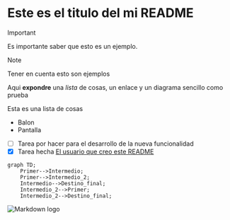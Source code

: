 # Este es el titulo del mi README

> [!IMPORTANT]
> Es importante saber que esto es un ejemplo.

> [!NOTE]
> Tener en cuenta esto son ejemplos 

Aqui **expondre** una *lista* de cosas, un enlace y un diagrama sencillo como prueba

Esta es una lista de cosas

- Balon
- Pantalla
- [ ] Tarea por hacer para el desarrollo de la nueva funcionalidad
- [X] Tarea hecha
[El usuario que creo este README](https://github.com/Mestosc)

```mermaid
graph TD;
    Primer-->Intermedio;
    Primer-->Intermedio_2;
    Intermedio-->Destino_final;
    Intermedio_2-->Primer;
    Intermedio_2-->Destino_final;
```
![Markdown logo](https://upload.wikimedia.org/wikipedia/commons/thumb/4/48/Markdown-mark.svg/2560px-Markdown-mark.svg.png)
